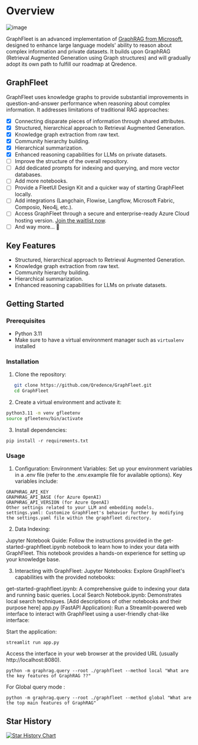 # Overview

![image](https://github.com/user-attachments/assets/c3ca5ec8-1bbf-4a9c-988e-e7f5100ea5d5)

GraphFleet is an advanced implementation of [GraphRAG from Microsoft](https://github.com/microsoft/graphrag), designed to enhance large language models' ability to reason about complex information and private datasets. It builds upon GraphRAG (Retrieval Augmented Generation using Graph structures) and will gradually adopt its own path to fulfill our roadmap at Qredence.

## GraphFleet

GraphFleet uses knowledge graphs to provide substantial improvements in question-and-answer performance when reasoning about complex information. It addresses limitations of traditional RAG approaches:

- [x] Connecting disparate pieces of information through shared attributes.
- [x] Structured, hierarchical approach to Retrieval Augmented Generation.
- [x] Knowledge graph extraction from raw text.
- [x] Community hierarchy building.
- [x] Hierarchical summarization.
- [x] Enhanced reasoning capabilities for LLMs on private datasets.
- [ ] Improve the structure of the overall repository.
- [ ] Add dedicated prompts for indexing and querying, and more vector databases.
- [ ] Add more notebooks.
- [ ] Provide a FleetUI Design Kit and a quicker way of starting GraphFleet locally.
- [ ] Add integrations (Langchain, Flowise, Langflow, Microsoft Fabric, Composio, Neo4j, etc.).
- [ ] Access GraphFleet through a secure and enterprise-ready Azure Cloud hosting version. [Join the waitlist now](https://forms.office.com/e/9cHKxgrQgV).
- [ ] And way more... 👀

## Key Features

- Structured, hierarchical approach to Retrieval Augmented Generation.
- Knowledge graph extraction from raw text.
- Community hierarchy building.
- Hierarchical summarization.
- Enhanced reasoning capabilities for LLMs on private datasets.

## Getting Started

### Prerequisites

- Python 3.11 
- Make sure to have a virtual environment manager such as `virtualenv` installed 

### Installation

1. Clone the repository:

``` bash
   git clone https://github.com/Qredence/GraphFleet.git
   cd GraphFleet
```


2. Create a virtual environment and activate it:

``` bash
python3.11 -m venv gfleetenv
source gfleetenv/bin/activate
```

3. Install dependencies:

```
pip install -r requirements.txt
```

### Usage

1. Configuration:
Environment Variables: Set up your environment variables in a .env file (refer to the .env.example file for available options). Key variables include:

```
GRAPHRAG_API_KEY
GRAPHRAG_API_BASE (for Azure OpenAI)
GRAPHRAG_API_VERSION (for Azure OpenAI)
Other settings related to your LLM and embedding models.
settings.yaml: Customize GraphFleet's behavior further by modifying the settings.yaml file within the graphfleet directory.
```

2. Data Indexing:

Jupyter Notebook Guide: Follow the instructions provided in the get-started-graphfleet.ipynb notebook to learn how to index your data with GraphFleet. This notebook provides a hands-on experience for setting up your knowledge base.

3. Interacting with GraphFleet:
Jupyter Notebooks: Explore GraphFleet's capabilities with the provided notebooks:

get-started-graphfleet.ipynb: A comprehensive guide to indexing your data and running basic queries.
Local Search Notebook.ipynb: Demonstrates local search techniques.
[Add descriptions of other notebooks and their purpose here]
app.py (FastAPI Application): Run a Streamlit-powered web interface to interact with GraphFleet using a user-friendly chat-like interface:

Start the application: 
```
streamlit run app.py
```
Access the interface in your web browser at the provided URL (usually http://localhost:8080).



```
python -m graphrag.query --root ./graphfleet --method local "What are the key features of GraphRAG ??"
```

For Global query mode :

```
python -m graphrag.query --root ./graphfleet --method global "What are the top main features of GraphRAG"
```

## Star History

[![Star History Chart](https://api.star-history.com/svg?repos=Qredence/GraphFleet&type=Date)](https://star-history.com/#Qredence/GraphFleet&Date)

